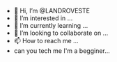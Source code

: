 - 👋 Hi, I’m @LANDROVESTE
- 👀 I’m interested in ...
- 🌱 I’m currently learning ...
- 💞️ I’m looking to collaborate on ...
- 📫 How to reach me ...
- can you tech me I'm a begginer...

<!---
LANDROVESTE/LANDROVESTE is a ✨ special ✨ repository because its `README.md` (this file) appears on your GitHub profile.
You can click the Preview link to take a look at your changes.
--->
